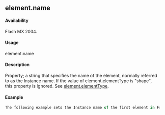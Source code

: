 ## element.name

#### Availability

Flash MX 2004.

#### Usage

element.name

#### Description

Property; a string that specifies the name of the element, normally referred to as the Instance name. If the value of
element.elementType is "shape", this property is ignored. See [element.elementType](#!AdobeDocs/developers-animatesdk-docs/master/Element_object/element1.md).

#### Example

```javascript
The following example sets the Instance name of the first element in Frame 1, top layer to "clip\_mc": fl.getDocumentDOM().getTimeline().layers\[0\].frames\[0\].elements\[0\].name = "clip\_mc"; See the [element.elementType](#!AdobeDocs/developers-animatesdk-docs/master/Element_object/element1.md) example.

```